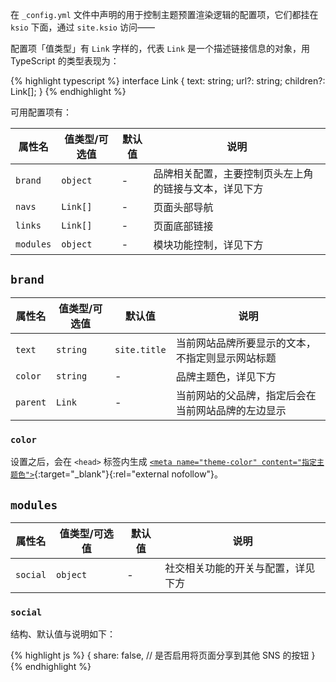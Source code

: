 在 `_config.yml` 文件中声明的用于控制主题预置渲染逻辑的配置项，它们都挂在 `ksio` 下面，通过 `site.ksio` 访问——

配置项「值类型」有 `Link` 字样的，代表 `Link` 是一个描述链接信息的对象，用 TypeScript 的类型表现为：

{% highlight typescript %}
interface Link {
  text: string;
  url?: string;
  children?: Link[];
}
{% endhighlight %}

可用配置项有：

| 属性名 | 值类型/可选值 | 默认值 | 说明 |
| --- | --- | --- | --- |
| `brand` | `object` | - | 品牌相关配置，主要控制页头左上角的链接与文本，详见下方 |
| `navs` | `Link[]` | - | 页面头部导航 |
| `links` | `Link[]` | - | 页面底部链接 |
| `modules` | `object` | - | 模块功能控制，详见下方 |

## `brand`

| 属性名 | 值类型/可选值 | 默认值 | 说明 |
| --- | --- | --- | --- |
| `text` | `string` | `site.title` | 当前网站品牌所要显示的文本，不指定则显示网站标题 |
| `color` | `string` | - | 品牌主题色，详见下方 |
| `parent` | `Link` | - | 当前网站的父品牌，指定后会在当前网站品牌的左边显示 |

### `color`

设置之后，会在 `<head>` 标签内生成 [`<meta name="theme-color" content="指定主题色">`](https://developer.mozilla.org/en-US/docs/Web/HTML/Element/meta/name/theme-color){:target="_blank"}{:rel="external nofollow"}。

## `modules`

| 属性名 | 值类型/可选值 | 默认值 | 说明 |
| --- | --- | --- | --- |
| `social` | `object` | - | 社交相关功能的开关与配置，详见下方 |

### `social`

结构、默认值与说明如下：

{% highlight js %}
{
  share: false, // 是否启用将页面分享到其他 SNS 的按钮
}
{% endhighlight %}
